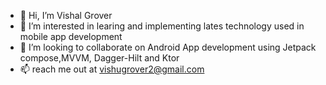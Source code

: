- 👋 Hi, I’m Vishal Grover
- 👀 I’m interested in learing and implementing lates technology used in mobile app development
- 💞️ I’m looking to collaborate on Android App development using Jetpack compose,MVVM, Dagger-Hilt and Ktor
- 📫 reach me out at vishugrover2@gmail.com


